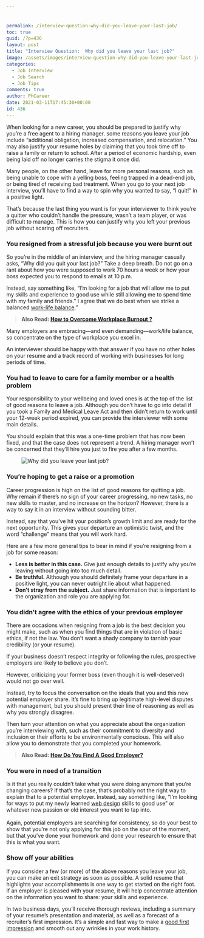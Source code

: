 ```yaml
---


permalink: /interview-question-why-did-you-leave-your-last-job/
toc: true
guid: /?p=436
layout: post
title: "Interview Question:  Why did you leave your last job?"
image: /assets/images/interview-question-why-did-you-leave-your-last-job-scaled.jpg
categories:
  - Job Interview
  - Job Search
  - Job Tips
comments: true
author: PhCareer
date: 2021-03-11T17:45:30+00:00
id: 436
---
```

When looking for a new career, you should be prepared to justify why you&#8217;re a free agent to a hiring manager. some reasons you leave your job include &#8220;additional obligation, increased compensation, and relocation.&#8221; You may also justify your resume holes by claiming that you took time off to raise a family or return to school. After a period of economic hardship, even being laid off no longer carries the stigma it once did.

Many people, on the other hand, leave for more personal reasons, such as being unable to cope with a yelling boss, feeling trapped in a dead-end job, or being tired of receiving bad treatment. When you go to your next job interview, you&#8217;ll have to find a way to spin why you wanted to say, &#8220;I quit!&#8221; in a positive light.

That&#8217;s because the last thing you want is for your interviewer to think you&#8217;re a quitter who couldn&#8217;t handle the pressure, wasn&#8217;t a team player, or was difficult to manage. This is how you can justify why you left your previous job without scaring off recruiters.

### **You resigned from a stressful job because you were burnt out**

So you&#8217;re in the middle of an interview, and the hiring manager casually asks, &#8220;Why did you quit your last job?&#8221; Take a deep breath. Do not go on a rant about how you were supposed to work 70 hours a week or how your boss expected you to respond to emails at 10 p.m.

Instead, say something like, &#8220;I&#8217;m looking for a job that will allow me to put my skills and experience to good use while still allowing me to spend time with my family and friends.&#8221; I agree that we do best when we strike a balanced [work-life balance](/category/work-life-balance/).”

<blockquote class="wp-block-quote">
  <p>
    <strong>Also Read: <a href="/how-to-overcome-workplace-burnout/">How to Overcome Workplace Burnout ?</a></strong>
  </p>
</blockquote>

Many employers are embracing—and even demanding—work/life balance, so concentrate on the type of workplace you excel in.

An interviewer should be happy with that answer if you have no other holes on your resume and a track record of working with businesses for long periods of time.

### **You had to leave to care for a family member or a health problem**

Your responsibility to your wellbeing and loved ones is at the top of the list of good reasons to leave a job. Although you don&#8217;t have to go into detail if you took a Family and Medical Leave Act and then didn&#8217;t return to work until your 12-week period expired, you can provide the interviewer with some main details.

You should explain that this was a one-time problem that has now been fixed, and that the case does not represent a trend. A hiring manager won&#8217;t be concerned that they&#8217;ll hire you just to fire you after a few months.

<div class="wp-block-image">
  <figure class="aligncenter size-large"><img loading="lazy" width="800" height="533" src="/wp-content/uploads/2021/03/Why-did-you-leave-your-last-job.jpg" alt="Why did you leave your last job?" class="wp-image-437" srcset="/wp-content/uploads/2021/03/Why-did-you-leave-your-last-job.jpg 800w, /wp-content/uploads/2021/03/Why-did-you-leave-your-last-job-300x200.jpg 300w, /wp-content/uploads/2021/03/Why-did-you-leave-your-last-job-768x512.jpg 768w" sizes="(max-width: 800px) 100vw, 800px" /></figure>
</div>

### **You&#8217;re hoping to get a raise or a promotion**

Career progression is high on the list of good reasons for quitting a job. Why remain if there&#8217;s no sign of your career progressing, no new tasks, no new skills to master, and no increase on the horizon? However, there is a way to say it in an interview without sounding bitter.

Instead, say that you&#8217;ve hit your position&#8217;s growth limit and are ready for the next opportunity. This gives your departure an optimistic twist, and the word &#8220;challenge&#8221; means that you will work hard.

Here are a few more general tips to bear in mind if you&#8217;re resigning from a job for some reason:

* **Less is better in this case.** Give just enough details to justify why you&#8217;re leaving without going into too much detail.
* **Be truthful.** Although you should definitely frame your departure in a positive light, you can never outright lie about what happened.
* **Don&#8217;t stray from the subject.** Just share information that is important to the organization and role you are applying for.

### **You didn&#8217;t agree with the ethics of your previous employer**

There are occasions when resigning from a job is the best decision you might make, such as when you find things that are in violation of basic ethics, if not the law. You don&#8217;t want a shady company to tarnish your credibility (or your resume).

If your business doesn&#8217;t respect integrity or following the rules, prospective employers are likely to believe you don&#8217;t.

However, criticizing your former boss (even though it is well-deserved) would not go over well.

Instead, try to focus the conversation on the ideals that you and this new potential employer share. It&#8217;s fine to bring up legitimate high-level disputes with management, but you should present their line of reasoning as well as why you strongly disagree.

Then turn your attention on what you appreciate about the organization you&#8217;re interviewing with, such as their commitment to diversity and inclusion or their efforts to be environmentally conscious. This will also allow you to demonstrate that you completed your homework.

<blockquote class="wp-block-quote">
  <p>
    <strong>Also Read: <a href="/how-do-you-find-a-good-employer/">How Do You Find A Good Employer?</a></strong>
  </p>
</blockquote>

### **You were in need of a transition**

Is it that you really couldn&#8217;t take what you were doing anymore that you&#8217;re changing careers? If that&#8217;s the case, that&#8217;s probably not the right way to explain that to a potential employer. Instead, say something like, &#8220;I&#8217;m looking for ways to put my newly learned [web design](https://www.webdevpl.us) skills to good use&#8221; or whatever new passion or old interest you want to tap into.&nbsp; &nbsp; &nbsp; &nbsp; &nbsp; &nbsp; &nbsp; &nbsp; &nbsp; &nbsp; &nbsp; &nbsp; &nbsp; &nbsp; &nbsp; &nbsp; &nbsp; &nbsp; &nbsp; &nbsp; &nbsp; &nbsp; &nbsp; &nbsp; &nbsp; &nbsp; &nbsp; &nbsp; &nbsp;\
Again, potential employers are searching for consistency, so do your best to show that you&#8217;re not only applying for this job on the spur of the moment, but that you&#8217;ve done your homework and done your research to ensure that this is what you want.

### **Show off your abilities**

If you consider a few (or more) of the above reasons you leave your job, you can make an exit strategy as soon as possible. A solid resume that highlights your accomplishments is one way to get started on the right foot. If an employer is pleased with your resume, it will help concentrate attention on the information you want to share: your skills and experience.

In two business days, you&#8217;ll receive thorough reviews, including a summary of your resume&#8217;s presentation and material, as well as a forecast of a recruiter&#8217;s first impression. It&#8217;s a simple and fast way to make a [good first impression](/tips-to-make-a-great-first-impression-on-your-first-day-of-work/) and smooth out any wrinkles in your work history.